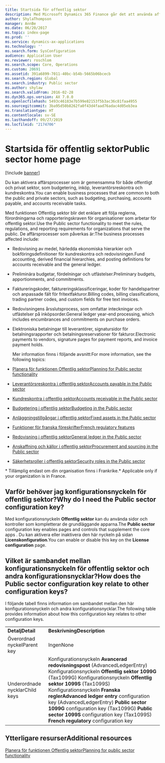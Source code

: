 ```yaml
---
title: Startsida för offentlig sektor
description: Med Microsoft Dynamics 365 Finance går det att använda affärsprocesser som är gemensamma för både offentligt och privat sektor, som budgetering, inköp, leverantörsreskontra och kundreskontra.
author: ShylaThompson
manager: AnnBe
ms.date: 06/20/2017
ms.topic: index-page
ms.prod: ''
ms.service: dynamics-ax-applications
ms.technology: ''
ms.search.form: SysConfiguration
audience: Application User
ms.reviewer: roschlom
ms.search.scope: Core, Operations
ms.custom: 20691
ms.assetid: 391a6899-7011-40bc-b54b-5665b06bcecb
ms.search.region: Global
ms.search.industry: Public sector
ms.author: shylaw
ms.search.validFrom: 2016-02-28
ms.dyn365.ops.version: AX 7.0.0
ms.openlocfilehash: 5493c46183e7b599e82153f5b3ac36c81faa4955
ms.sourcegitcommit: 3ba95d50b8262fa0f43d4faad76adac4d05eb3ea
ms.translationtype: HT
ms.contentlocale: sv-SE
ms.lasthandoff: 09/27/2019
ms.locfileid: "2174706"
---
```

# <a name="public-sector-home-page"></a><span data-ttu-id="277d3-103">Startsida för offentlig sektor</span><span class="sxs-lookup"><span data-stu-id="277d3-103">Public sector home page</span></span>

[!include [banner](../includes/banner.md)]

<span data-ttu-id="277d3-104">Du kan aktivera affärsprocesser som är gemensamma för både offentligt och privat sektor, som budgetering, inköp, leverantörsreskontra och kundreskontra.</span><span class="sxs-lookup"><span data-stu-id="277d3-104">You can enable business processes that are common to both the public and private sectors, such as budgeting, purchasing, accounts payable, and accounts receivable tasks.</span></span> 

<span data-ttu-id="277d3-105">Med funktionen Offentlig sektor blir det enklare att följa reglerna, förordningarna och rapporteringskraven för organisationer som arbetar för offentlig sektor.</span><span class="sxs-lookup"><span data-stu-id="277d3-105">Use the Public sector functionality to meet the rules, regulations, and reporting requirements for organizations that serve the public.</span></span> <span data-ttu-id="277d3-106">De affärsprocesser som påverkas är:</span><span class="sxs-lookup"><span data-stu-id="277d3-106">The business processes affected include:</span></span> 

- <span data-ttu-id="277d3-107">Redovisning av medel, härledda ekonomiska hierarkier och bokföringsdefinitioner för kundreskontra och redovisningen.</span><span class="sxs-lookup"><span data-stu-id="277d3-107">Fund accounting, derived financial hierarchies, and posting definitions for accounts receivable and the general ledger.</span></span>
- <span data-ttu-id="277d3-108">Preliminära budgetar, fördelningar och utfästelser.</span><span class="sxs-lookup"><span data-stu-id="277d3-108">Preliminary budgets, apportionments, and commitments.</span></span>
- <span data-ttu-id="277d3-109">Faktureringskoder, faktureringsklassificeringar, koder för handelspartner och anpassade fält för fritextfakturor.</span><span class="sxs-lookup"><span data-stu-id="277d3-109">Billing codes, billing classifications, trading partner codes, and custom fields for free text invoices.</span></span>
- <span data-ttu-id="277d3-110">Redovisningens årsslutsprocess, som omfattar inteckningar och utfästelser på inköpsorder.</span><span class="sxs-lookup"><span data-stu-id="277d3-110">General ledger year-end processing, which includes encumbrances and commitments on purchase orders.</span></span>
- <span data-ttu-id="277d3-111">Elektroniska betalningar till leverantörer, signatursidor för betalningsrapporter och betalningsreservationer för fakturor.</span><span class="sxs-lookup"><span data-stu-id="277d3-111">Electronic payments to vendors, signature pages for payment reports, and invoice payment holds.</span></span>

  <span data-ttu-id="277d3-112">Mer information finns i följande avsnitt:</span><span class="sxs-lookup"><span data-stu-id="277d3-112">For more information, see the following topics:</span></span>

- [<span data-ttu-id="277d3-113">Planera för funktionen Offentlig sektor</span><span class="sxs-lookup"><span data-stu-id="277d3-113">Planning for Public sector functionality</span></span>](plan-public-sector-functionality.md)
- [<span data-ttu-id="277d3-114">Leverantörsreskontra i offentlig sektor</span><span class="sxs-lookup"><span data-stu-id="277d3-114">Accounts payable in the Public sector</span></span>](accounts-payable-public-sector.md)
- [<span data-ttu-id="277d3-115">Kundreskontra i offentlig sektor</span><span class="sxs-lookup"><span data-stu-id="277d3-115">Accounts receivable in the Public sector</span></span>](accounts-receivable-public-sector.md)
- [<span data-ttu-id="277d3-116">Budgetering i offentlig sektor</span><span class="sxs-lookup"><span data-stu-id="277d3-116">Budgeting in the Public sector</span></span>](budgeting-public-sector.md)
- [<span data-ttu-id="277d3-117">Anläggningstillgångar i offentlig sektor</span><span class="sxs-lookup"><span data-stu-id="277d3-117">Fixed assets in the Public sector</span></span>](fixed-asset-public-sector.md)
- [<span data-ttu-id="277d3-118">Funktioner för franska föreskrifter</span><span class="sxs-lookup"><span data-stu-id="277d3-118">French regulatory features</span></span>](../localizations/emea-fra-public-sector-accounting.md)
- [<span data-ttu-id="277d3-119">Redovisning i offentlig sektor</span><span class="sxs-lookup"><span data-stu-id="277d3-119">General ledger in the Public sector</span></span>](general-ledger-public-sector.md)
- [<span data-ttu-id="277d3-120">Anskaffning och källor i offentlig sektor</span><span class="sxs-lookup"><span data-stu-id="277d3-120">Procurement and sourcing in the Public sector</span></span>](procurement-sourcing-public-sector.md)
- [<span data-ttu-id="277d3-121">Säkerhetsroller i offentlig sektor</span><span class="sxs-lookup"><span data-stu-id="277d3-121">Security roles in the Public sector</span></span>](security-roles-public-sector.md)

<span data-ttu-id="277d3-122">\* Tillämplig endast om din organisation finns i Frankrike.</span><span class="sxs-lookup"><span data-stu-id="277d3-122">\* Applicable only if your organization is in France.</span></span>

## <a name="why-do-i-need-the-public-sector-configuration-key"></a><span data-ttu-id="277d3-123">Varför behöver jag konfigurationsnyckeln för offentlig sektor?</span><span class="sxs-lookup"><span data-stu-id="277d3-123">Why do I need the Public sector configuration key?</span></span>
<span data-ttu-id="277d3-124">Med konfigurationsnyckeln **Offentlig sektor** kan du använda sidor och kontroller som kompletterar de grundläggande apparna.</span><span class="sxs-lookup"><span data-stu-id="277d3-124">The **Public sector** configuration key enables pages and controls that supplement the core apps .</span></span> <span data-ttu-id="277d3-125">Du kan aktivera eller inaktivera den här nyckeln på sidan **Licenskonfiguration**.</span><span class="sxs-lookup"><span data-stu-id="277d3-125">You can enable or disable this key on the **License configuration** page.</span></span>

## <a name="how-does-the-public-sector-configuration-key-relate-to-other-configuration-keys"></a><span data-ttu-id="277d3-126">Vilket är sambandet mellan konfigurationsnyckeln för offentlig sektor och andra konfigurationsnycklar?</span><span class="sxs-lookup"><span data-stu-id="277d3-126">How does the Public sector configuration key relate to other configuration keys?</span></span>
<span data-ttu-id="277d3-127">I följande tabell finns information om sambandet mellan den här konfigurationsnyckeln och andra konfigurationsnycklar.</span><span class="sxs-lookup"><span data-stu-id="277d3-127">The following table provides information about how this configuration key relates to other configuration keys.</span></span>

|            |                                                                                                                                                                                                                     |
|------------|---------------------------------------------------------------------------------------------------------------------------------------------------------------------------------------------------------------------|
| <span data-ttu-id="277d3-128">**Detalj**</span><span class="sxs-lookup"><span data-stu-id="277d3-128">**Detail**</span></span> | <span data-ttu-id="277d3-129">**Beskrivning**</span><span class="sxs-lookup"><span data-stu-id="277d3-129">**Description**</span></span>                                                                                                                                                                                                     |
| <span data-ttu-id="277d3-130">Överordnad nyckel</span><span class="sxs-lookup"><span data-stu-id="277d3-130">Parent key</span></span> | <span data-ttu-id="277d3-131">Ingen</span><span class="sxs-lookup"><span data-stu-id="277d3-131">None</span></span>                                                                                                                                                                                                                |
| <span data-ttu-id="277d3-132">Underordnade nycklar</span><span class="sxs-lookup"><span data-stu-id="277d3-132">Child keys</span></span> | <span data-ttu-id="277d3-133">Konfigurationsnyckeln **Avancerad redovisningspost** (AdvancedLedgerEntry) Konfigurationsnyckeln **Offentlig sektor 1099G** (Tax1099G) Konfigurationsnyckeln **Offentlig sektor 1099S** (Tax1099S) Konfigurationsnyckeln **Franska regler**</span><span class="sxs-lookup"><span data-stu-id="277d3-133">**Advanced ledger entry** configuration key (AdvancedLedgerEntry) **Public sector 1099G** configuration key (Tax1099G) **Public sector 1099S** configuration key (Tax1099S) **French regulatory** configuration key</span></span> |


<a name="additional-resources"></a><span data-ttu-id="277d3-134">Ytterligare resurser</span><span class="sxs-lookup"><span data-stu-id="277d3-134">Additional resources</span></span>
--------

[<span data-ttu-id="277d3-135">Planera för funktionen Offentlig sektor</span><span class="sxs-lookup"><span data-stu-id="277d3-135">Planning for public sector functionality</span></span>](plan-public-sector-functionality.md)



